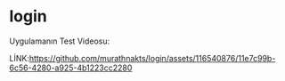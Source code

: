 # login
Uygulamanın Test Videosu:

LİNK:https://github.com/murathnakts/login/assets/116540876/11e7c99b-6c56-4280-a925-4b1223cc2280

